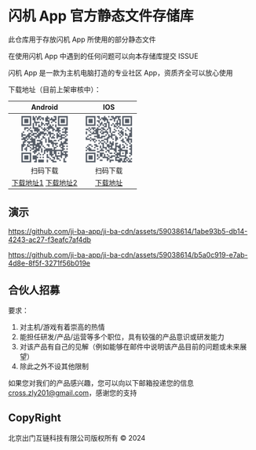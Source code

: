 # 闪机 App 官方静态文件存储库

此仓库用于存放闪机 App 所使用的部分静态文件

在使用闪机 App 中遇到的任何问题可以向本存储库提交 ISSUE

闪机 App 是一款为主机电脑打造的专业社区 App，资质齐全可以放心使用

下载地址（目前上架审核中）：

| Android | IOS |
|:-:|:-:|
|<img src="./qrcode/android.png" width="100" height="100"/><br/>扫码下载|<img src="./qrcode/ios.png" width="100" height="100"/><br/>扫码下载|
| [下载地址1](https://www.pgyer.com/4rZCvh) [下载地址2](https://cdn.jiba201.com/apks/shanji.apk) | [下载地址](https://www.pgyer.com/L160CD) |

## 演示

https://github.com/ji-ba-app/ji-ba-cdn/assets/59038614/1abe93b5-db14-4243-ac27-f3eafc7af4db

https://github.com/ji-ba-app/ji-ba-cdn/assets/59038614/b5a0c919-e7ab-4d8e-8f5f-3271f56b019e

## 合伙人招募

要求：

1. 对主机/游戏有着崇高的热情
2. 能担任研发/产品/运营等多个职位，具有较强的产品意识或研发能力
3. 对该产品有自己的见解（例如能够在邮件中说明该产品目前的问题或未来展望）
4. 除此之外不设其他限制

如果您对我们的产品感兴趣，您可以向以下邮箱投递您的信息 cross.zly201@gmail.com，感谢您的支持

## CopyRight

北京出门互链科技有限公司版权所有 © 2024
